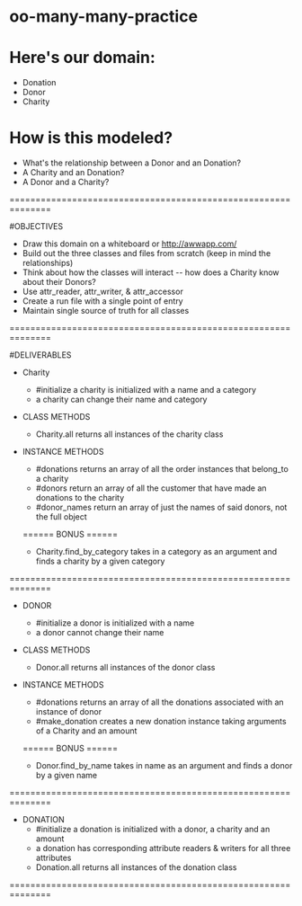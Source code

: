 # oo-many-many-practice

# Here's our domain:
  * Donation
  * Donor
  * Charity

# How is this modeled?
  * What's the relationship between a Donor and an Donation?
  * A Charity and an Donation?
  * A Donor and a Charity?

==============================================================

#OBJECTIVES
  * Draw this domain on a whiteboard or http://awwapp.com/
  * Build out the three classes and files from scratch (keep in mind the relationships)
  * Think about how the classes will interact -- how does a Charity know about their Donors?
  * Use attr_reader, attr_writer, & attr_accessor
  * Create a run file with a single point of entry
  * Maintain single source of truth for all classes

==============================================================

#DELIVERABLES
  * Charity
    * #initialize a charity is initialized with a name and a category
    * a charity can change their name and category

  * CLASS METHODS
    * Charity.all returns all instances of the charity class

  * INSTANCE METHODS
    * #donations returns an array of all the order instances that belong_to a charity
    * #donors return an array of all the customer that have made an donations to the charity
    * #donor_names return an array of just the names of said donors, not the full object

    ====== BONUS ======
    * Charity.find_by_category takes in a category as an argument and finds a charity by a given category

==============================================================

  * DONOR
    * #initialize a donor is initialized with a name
    * a donor cannot change their name

  * CLASS METHODS
    * Donor.all returns all instances of the donor class

  * INSTANCE METHODS
    * #donations returns an array of all the donations associated with an instance of donor
    * #make_donation creates a new donation instance taking arguments of a Charity and an amount

    ====== BONUS ======
    * Donor.find_by_name takes in name as an argument and finds a donor by a given name

==============================================================

  * DONATION
    * #initialize a donation is initialized with a donor, a charity and an amount
    * a donation has corresponding attribute readers & writers for all three attributes
    * Donation.all returns all instances of the donation class

==============================================================
